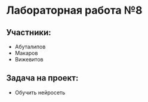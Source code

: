 # Лабораторная работа №8

## Участники:

- Абуталипов
- Макаров
- Вижевитов

## Задача на проект:

- Обучить нейросеть
